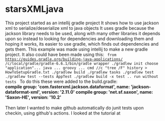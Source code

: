 # starsXMLjava
This project started as an intellij gradle project
It shows how to use jackson xml to serialize/deserialize xml to java objects
It uses gradle because the jackson library needs to be used, along with many other libraries it depends upon
so instead to looking for dependencies and downloading them and hoping it works, its easier to use gradle, which
finds out dependencies and gets them.
This example was made using intellij to make a new gradle project.
It also could have been made using this:
<code>
  from https://guides.gradle.org/building-java-applications/
   /c/local/gradle/gradle-6.6.1/bin/gradle wrapper
   ./gradlew init
          choose "application"... java ... groovy ...
   cmd //c "tree /F" 
   history > HowToSetupGradle.txt
  ./gradlew build
  ./gradlew tasks
  ./gradlew test
  ./gradlew test  --tests AppTest
   ./gradlew build -x test           .. run without tests
</code>
To do this these were added to the build.gradle:
<br/><b>compile group: 'com.fasterxml.jackson.dataformat', name: 'jackson-dataformat-xml', version: '2.11.0'
compile group: 'net.sf.saxon', name: 'Saxon-HE', version: '10.2'</b><br/>
<br/>
Then later I wanted to make github automatically do junit tests upon checkin, using github's actions.
I looked at the tutorial at 
